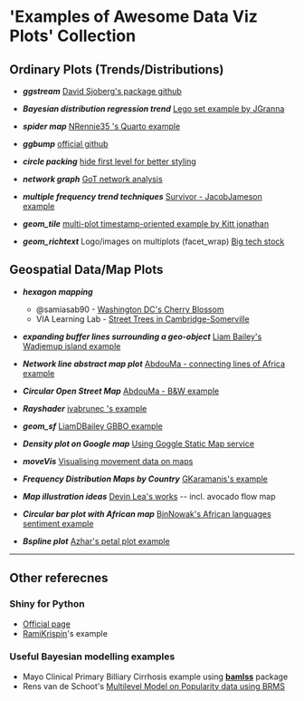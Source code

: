 #  'Examples of Awesome Data Viz Plots' Collection


## Ordinary Plots (Trends/Distributions)

* **_ggstream_** [David Sjoberg's package github](https://github.com/davidsjoberg/ggstream)

* **_Bayesian distribution regression trend_** [Lego set example by JGranna](https://jgranna.github.io/posts/lego-sets.html)

* **_spider map_** [NRennie35 's Quarto example](https://www.r-bloggers.com/2022/08/designing-tidytuesday-visualisations-for-mobile-with-quarto/)

* **_ggbump_** [official github](https://github.com/davidsjoberg/ggbump)

* **_circle packing_** [hide first level for better styling](https://r-graph-gallery.com/315-hide-first-level-in-circle-packing.html)

* **_network graph_** [GoT network analysis](https://shirinsplayground.netlify.app/2018/03/got_network/)

* **_multiple frequency trend techniques_** [Survivor - JacobJameson example](https://github.com/jacobjameson/TidyTuesday)

* **_geom_tile_** [multi-plot timestamp-oriented example by Kitt jonathan](https://github.com/KittJonathan/tidytuesday/blob/master/R/2023_05_cats.R)

* **_geom_richtext_** Logo/images on multiplots (facet_wrap) [Big tech stock](https://github.com/AbdoulMa/TidyTuesday/tree/main/2023/2023_w6)





## Geospatial Data/Map Plots

* **_hexagon mapping_** 
  - @samiasab90 - [Washington DC's Cherry Blossom](https://github.com/samiaab1990/30-day-map-challenge)
  - VIA Learning Lab - [Street Trees in Cambridge-Somerville](https://vialab.mit.edu/tutorials/module/mapping-in-r-street-trees-in-camberville/)

* **_expanding buffer lines surrounding a geo-object_** [Liam Bailey's Wadjemup island example](https://github.com/LiamDBailey/30DayMapChallenge_2022)

* **_Network line abstract map plot_** [AbdouMa - connecting lines of Africa example](https://github.com/AbdoulMa/30DayMapChallenge)

* **_Circular Open Street Map_** [AbdouMa - B&W example](https://github.com/AbdoulMa/30DayMapChallenge)

* **_Rayshader_** [ivabrunec 's example](https://github.com/ivabrunec/tidytuesday/blob/main/2023/2023_01_10/combined_test.png)

* **_geom_sf_** [LiamDBailey GBBO example](https://github.com/LiamDBailey/TidyTuesday/tree/e6f30ec2b1dc92d6a05c9f42a67c02d4ef825ffe/R/2022)

* **_Density plot on Google map_** [Using Goggle Static Map service](https://www.littlemissdata.com/blog/maps)

* **_moveVis_** [Visualising movement data on maps](https://movevis.org/)

* **_Frequency Distribution Maps by Country_** [GKaramanis's example](https://github.com/gkaramanis/mappromptmonday)

* **_Map illustration ideas_** [Devin Lea's works](https://github.com/devinmlea/Maps_Graphics_Code/tree/main/30DayMapChallenge2022) -- incl. avocado flow map

* **_Circular bar plot with African map_** [BjnNowak's African languages sentiment example](https://github.com/BjnNowak/TidyTuesday/blob/main/SC_language2.R)

* **_Bspline plot_** [Azhar's petal plot example](https://github.com/imagineazhar/TidyTuesday/tree/main/2023/Week-09)

* * * 
## Other referecnes
### Shiny for Python
* [Official page](https://shiny.rstudio.com/py/docs/ui-page-layouts.html#common-structure)
* [RamiKrispin](https://github.com/RamiKrispin/shinylive)'s example


### Useful Bayesian modelling examples
* Mayo Clinical Primary Billiary Cirrhosis example using [**bamlss**](http://www.bamlss.org/articles/jm.html#mayo-clinic-primary-biliary-cirrhosis-data) package
* Rens van de Schoot's [Multilevel Model on Popularity data using BRMS](https://www.rensvandeschoot.com/tutorials/brms-started/)

